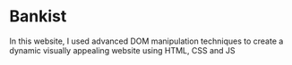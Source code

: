 # Bankist

In this website, I used advanced DOM manipulation techniques to create a dynamic visually appealing website using HTML, CSS and JS
